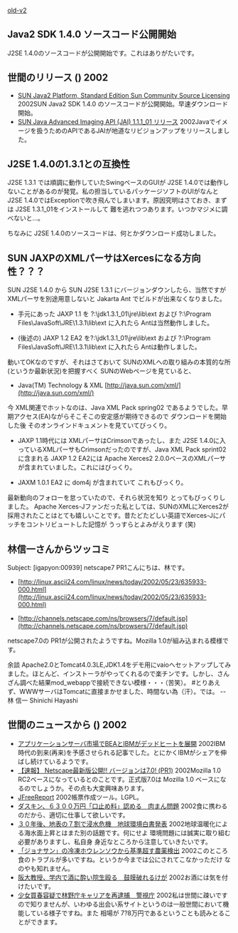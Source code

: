 [old-v2](ig020523-orig.html)

## Java2 SDK 1.4.0 ソースコード公開開始

J2SE 1.4.0のソースコードが公開開始です。これはありがたいです。


## 世間のリリース () 2002

* [SUN Java2 Platform, Standard Edition Sun Community Source Licensing](http://wwws.sun.com/software/java2/download.html)  2002SUN Java2 SDK 1.4.0 のソースコードが公開開始。早速ダウンロード開始。
* [SUN Java Advanced Imaging API (JAI) 1.1.1_01 リリース](http://java.sun.com/products/java-media/jai/)  2002Javaでイメージを扱うためのAPIであるJAIが地道なリビジョンアップをリリースしました。

## J2SE 1.4.0の1.3.1との互換性

J2SE 1.3.1 では順調に動作していたSwingベースのGUIが J2SE 1.4.0では動作しないことがあるのが発覚。私の担当しているパッケージソフトのUIがなんと J2SE 1.4.0ではExceptionで吹き飛んでしまいます。原因究明はさておき、まずは J2SE 1.3.1_01をインストールして 難を逃れつつあります。いつかマジメに調べないと…。

ちなみに J2SE 1.4.0のソースコードは、何とかダウンロード成功しました。

## SUN JAXPのXMLパーサはXercesになる方向性？？？

SUN J2SE 1.4.0 から SUN J2SE 1.3.1 にバージョンダウンしたら、当然ですがXMLパーサを別途用意しないと
Jakarta Ant でビルドが出来なくなりました。

* 手元にあった JAXP 1.1 を ?:\jdk1.3.1_01\jre\lib\ext および ?:\Program Files\JavaSoft\JRE\1.3.1\lib\ext に入れたら Antは当然動作しました。
  
* (後述の) JAXP 1.2 EA2 を?:\jdk1.3.1_01\jre\lib\ext および ?:\Program Files\JavaSoft\JRE\1.3.1\lib\ext に入れたら Antは動作しました。

動いてOKなのですが、それはさておいて SUNのXMLへの取り組みの本質的な所 (というか最新状況)を把握すべく SUNのWebページを見ていると、

* Java(TM) Technology & XML
  [http://java.sun.com/xml/](http://java.sun.com/xml/)

今 XML関連でホットなのは、Java XML Pack spring02 であるようでした。早期アクセス(EA)ながらそこそこの安定感が期待できるので ダウンロードを開始した後 そのオンラインドキュメントを見ていてびっくり。

* JAXP 1.1時代には XMLパーサはCrimsonであったし、また J2SE 1.4.0に入っているXMLパーサもCrimsonだったのですが、Java
  XML Pack sprint02に含まれる JAXP 1.2 EA2には Apache Xerces2 2.0.0ベースのXMLパーサが含まれていました。これにはびっくり。
  
* JAXM 1.0.1 EA2 に dom4j が含まれていて これもびっくり。

最新動向のフォローを怠っていたので、それら状況を知り とってもびっくりしました。
Apache Xerces-Jファンだった私としては、SUNのXMLにXerces2が採用されたことはとても嬉しいことです。昔たどたどしい英語でXerces-Jにパッチをコントリビュートした記憶が うっすらとよみがえります
(笑)

## 林信一さんからツッコミ

Subject:  [igapyon:00939] netscape7 PR1こんにちは、林です。

* [http://linux.ascii24.com/linux/news/today/2002/05/23/635933-000.html](http://linux.ascii24.com/linux/news/today/2002/05/23/635933-000.html)
  
* [http://channels.netscape.com/ns/browsers/7/default.jsp](http://channels.netscape.com/ns/browsers/7/default.jsp)

netscape7.0の PR1が公開されたようですね。Mozilla 1.0が組み込まれる模様です。

余談
Apache2.0とTomcat4.0.3LE,JDK1.4をデモ用にvaioへセットアップしてみました。ほとんど、インストーラがやってくれるので楽チンです。しかし、さんざん調べた結果mod_webappで接続できない模様・・・（苦笑）。
#とりあえず、WWWサーバはTomcatに直接まかせました、時間ない為（汗）。では。
--林 信一 Shinichi Hayashi

## 世間のニュースから () 2002

* [アプリケーションサーバ市場でBEAとIBMがデッドヒートを展開](http://www.zdnet.co.jp/news/0205/23/nebt_09.html)  2002IBM時代の到来(再来)を予感させられる記事でした。とにかくIBMがシェアを伸ばし続けているようです。
* [【速報】 Netscape最新版公開!! バージョンは7.0! (PR1)](http://linux.ascii24.com/linux/news/today/2002/05/23/635933-000.html)  2002Mozilla 1.0 RC2ベースになっているとのことです。正式版7.0は Mozilla 1.0 ベースになるのでしょうか。その点も大変興味あります。
* [JFreeReport](http://www.object-refinery.com/jfreereport/)  2002帳票作成ツール。LGPL。
* [ダスキン、６３００万円「口止め料」認める　肉まん問題](http://www.asahi.com/national/update/0522/036.html)  2002食に携わるのだから、適切に仕事して欲しいです。
* [３０年後、地表の７割で浸水危機　地球環境白書発表](http://www.asahi.com/international/update/0523/010.html)  2002地球温暖化による海水面上昇とはまた別の話題です。何にせよ 環境問題には誠実に取り組む必要がありますし、私自身 身近なところから注意していきたいです。
* [「ジョナサン」の冷凍ホウレンソウから基準超す農薬検出](http://www.asahi.com/national/update/0523/012.html)  2002このところ食のトラブルが多いですね。というか今までは公にされてこなかっただけ なのやも知れません。
* [阪大教授、学内で酒に酔い院生殴る　鼓膜破れるけが](http://www.asahi.com/national/update/0523/013.html)  2002お酒には気を付けたいです。
* [少女買春容疑で林野庁キャリアを再逮捕　警視庁](http://www.asahi.com/national/update/0523/011.html)  2002私は世間に疎いですので知りませんが、いわゆる出会い系サイトというのは一般世間において機能している様子ですね。また 相場が 7?8万円であるということも読みとることができます。